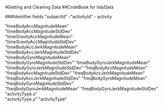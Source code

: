 #Getting and Cleaning Data
##CodeBook for tidyData

###Identifier fields
"subjectId" -"activityId" - activity              
          
"timeBodyAccMagnitudeMean"       
"timeBodyAccMagnitudeStdDev"      
"timeGravityAccMagnitudeMean"     
"timeGravityAccMagnitudeStdDev"  
"timeBodyAccJerkMagnitudeMean"    
"timeBodyAccJerkMagnitudeStdDev"  
"timeBodyGyroMagnitudeMean"      
"timeBodyGyroMagnitudeStdDev"     "timeBodyGyroJerkMagnitudeMean"   "timeBodyGyroJerkMagnitudeStdDev"
"freqBodyAccMagnitudeMean"        "freqBodyAccMagnitudeStdDev"      "freqBodyAccJerkMagnitudeMean"   
"freqBodyAccJerkMagnitudeStdDev"  "freqBodyGyroMagnitudeMean"       "freqBodyGyroMagnitudeStdDev"    
"freqBodyGyroJerkMagnitudeMean"   "freqBodyGyroJerkMagnitudeStdDev" "activityType.x"                 
"activityType.y"                  "activityType"        
